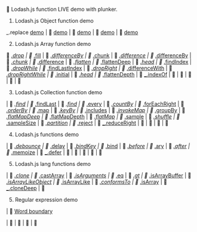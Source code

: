 :open_file_folder: Lodash.js function LIVE demo with plunker.

1. Lodash.js Object function demo

_.replace <a href='https://plnkr.co/edit/l48e3l?p=preview' target='_blank'>demo</a>
|  :link:  <a href='' target='_blank'>demo</a>
|  :link:  <a href='' target='_blank'>demo</a>
|  :link:  <a href='' target='_blank'>demo</a>
|  :link:  <a href='' target='_blank'>demo</a>

2. Lodash.js Array function demo

:link: <a href='https://plnkr.co/edit/wnmkM6?p=info' target='_blank'>_.drop</a>  |  :link: <a href='https://plnkr.co/edit/aAn2Yo?p=info' target='_blank'>_.fill</a>  |  :link: <a href='https://plnkr.co/edit/V59WyK?p=info' target='_blank'>_.differenceBy</a>  |  :link: <a href='https://plnkr.co/edit/3EOIZb?p=info' target='_blank'>_.chunk</a>  |  :link:  <a href='https://plnkr.co/edit/8y5glyHP9INLSKyIngqO?p=info' target='_blank'>_.difference</a>  |  :link:  <a href='https://plnkr.co/edit/V59WyK?p=info' target='_blank'>_.differenceBy</a>  |  :link:  <a href='https://plnkr.co/edit/3EOIZb?p=info' target='_blank'>_.chunk</a>  |  :link:  <a href='https://plnkr.co/edit/8y5glyHP9INLSKyIngqO?p=info' target='_blank'>_.difference</a>  |  :link:  <a href='https://plnkr.co/edit/3xmq1G?p=info' target='_blank'>_.flatten</a>  |  :link:  <a href='https://plnkr.co/edit/AZ8Hcf?p=info' target='_blank'>_.flattenDeep</a>  |  :link:  <a href='https://plnkr.co/edit/vn8q1B?p=info' target='_blank'>_.head</a>  |  :link:  <a href='https://plnkr.co/edit/BdmHTf?p=info' target='_blank'>_.findIndex</a>  |  :link:  <a href='https://plnkr.co/edit/GYgiP9?p=info' target='_blank'>_.dropWhile</a>  |  :link:  <a href='https://plnkr.co/edit/M74cAG?p=info' target='_blank'>_.findLastIndex</a>  |  :link:  <a href='https://plnkr.co/edit/jBgURR?p=info' target='_blank'>_.dropRight</a>  |  :link:  <a href='https://plnkr.co/edit/VhfN6z?p=info' target='_blank'>_.differenceWith</a>  |  :link:  <a href='https://plnkr.co/edit/BlaK55?p=info' target='_blank'>_.dropRightWhile</a>  |  :link:  <a href='https://plnkr.co/edit/eZ8Jpq?p=info' target='_blank'>_.initial</a>  |  :link:  <a href='https://plnkr.co/edit/Y1lKL0?p=info' target='_blank'>_.head</a>  |  :link:  <a href='https://plnkr.co/edit/iHNWoc?p=info' target='_blank'>_.flattenDepth</a>
|  :link:  <a href='https://plnkr.co/edit/6RmrXm?p=info' target='_blank'>_.indexOf</a>
|  :link:  <a href='' target='_blank'></a>
|  :link:  <a href='' target='_blank'></a>
|  :link:  <a href='' target='_blank'></a>
|  :link:  <a href='' target='_blank'></a>
|  :link:  <a href='' target='_blank'></a>

3. Lodash.js Collection function demo

|  :link:  <a href='https://plnkr.co/edit/5E1r3a?p=info' target='_blank'>_.find</a>  |  :link:  <a href='https://plnkr.co/edit/qAulEP?p=info' target='_blank'>_.findLast</a>  |  :link:  <a href='https://plnkr.co/edit/nYTnX5?p=info' target='_blank'>_.find</a>  |  :link:  <a href='https://plnkr.co/edit/w219HH?p=info' target='_blank'>_.every</a>  |  :link:  <a href='https://plnkr.co/edit/NRxCsQ?p=info' target='_blank'>_.countBy</a>  |  :link:  <a href='https://plnkr.co/edit/hYKvgJ?p=info' target='_blank'>_.forEachRight</a>  |  :link:  <a href='https://plnkr.co/edit/gqEE19?p=info' target='_blank'>_.orderBy</a>  |  :link:  <a href='https://plnkr.co/edit/pIPWKM?p=info' target='_blank'>_.map</a>  |  :link:  <a href='https://plnkr.co/edit/MVWUu2?p=info' target='_blank'>_.keyBy</a>  |  :link:  <a href='https://plnkr.co/edit/370kbr?p=info' target='_blank'>_.includes</a>  |  :link:  <a href='https://plnkr.co/edit/O8BZEE?p=info' target='_blank'>_.invokeMap</a>  |  :link:  <a href='https://plnkr.co/edit/QWPGo1?p=info' target='_blank'>_.groupBy</a>  |  :link:  <a href='https://plnkr.co/edit/us6lbS?p=info' target='_blank'>_.flatMapDeep</a>  |  :link:  <a href='https://plnkr.co/edit/Aczrey?p=info' target='_blank'>_.flatMapDepth</a>  |  :link:  <a href='https://plnkr.co/edit/eDn5vD?p=info' target='_blank'>_.flatMap</a>  |  :link:  <a href='https://plnkr.co/edit/5g8e9L?p=info' target='_blank'>_.sample</a>  |  :link:  <a href='https://plnkr.co/edit/OspLOw?p=info' target='_blank'>_.shuffle</a>  |  :link:  <a href='https://plnkr.co/edit/C4hszC?p=info' target='_blank'>_.sampleSize</a>
|  :link:  <a href='https://plnkr.co/edit/h8tt7D?p=info' target='_blank'>_.partition</a>  |  :link:  <a href='https://plnkr.co/edit/9MlDAJ?p=info' target='_blank'>_.reject</a>  |  :link:  <a href='https://plnkr.co/edit/7MP6f8?p=info' target='_blank'>_.reduceRight</a>
|  :link:  <a href='' target='_blank'></a>
|  :link:  <a href='' target='_blank'></a>
|  :link:  <a href='' target='_blank'></a>
|  :link:  <a href='' target='_blank'></a>

4. Lodash.js functions demo

|  :link:  <a href='https://plnkr.co/edit/zRDlc9?p=info' target='_blank'>_.debounce</a>  |  :link:  <a href='https://plnkr.co/edit/iUEnSG?p=info' target='_blank'>_.delay</a>  |  :link:  <a href='https://plnkr.co/edit/WXtZyo?p=info' target='_blank'>_.bindKey</a>  |  :link:  <a href='https://plnkr.co/edit/yXYmJG?p=info' target='_blank'>_.bind</a>  |  :link:  <a href='https://plnkr.co/edit/tX4Yzv?p=info' target='_blank'>_.before</a>  |  :link:  <a href='https://plnkr.co/edit/Q0tBH4?p=info' target='_blank'>_.ary</a>  |  :link:  <a href='https://plnkr.co/edit/iLSpM1?p=info' target='_blank'>_.after</a>  |  :link:  <a href='https://plnkr.co/edit/DYEvjm?p=info' target='_blank'>_.memoize</a>  |  :link:  <a href='https://plnkr.co/edit/LXGyTR?p=info' target='_blank'>_.defer</a>  |  :link:  <a href='' target='_blank'></a>
|  :link:  <a href='' target='_blank'></a>
|  :link:  <a href='' target='_blank'></a>
|  :link:  <a href='' target='_blank'></a>
|  :link:  <a href='' target='_blank'></a>

5. Lodash.js lang functions demo

|  :link:  <a href='https://plnkr.co/edit/3lLAOQ?p=info' target='_blank'>_.clone</a>  |  :link:  <a href='https://plnkr.co/edit/QDPRZ7?p=info' target='_blank'>_.castArray</a>  |  :link:  <a href='https://plnkr.co/edit/D31LVT?p=info' target='_blank'>_.isArguments</a>  |  :link:  <a href='https://plnkr.co/edit/A2XdlR?p=info' target='_blank'>_.eq</a>  |  :link:  <a href='https://plnkr.co/edit/P3ezr5?p=info' target='_blank'>_.gt</a>  |  :link:  <a href='https://plnkr.co/edit/pd1sqe?p=info' target='_blank'>_.isArrayBuffer</a>  |  :link:  <a href='https://plnkr.co/edit/LUTfHT?p=info' target='_blank'>_.isArrayLikeObject</a>  |  :link:  <a href='https://plnkr.co/edit/VeyEUR?p=info' target='_blank'>_.isArrayLike</a>  |  :link:  <a href='https://plnkr.co/edit/LDMiZi?p=info' target='_blank'>_.conformsTo</a>  |  :link:  <a href='https://plnkr.co/edit/3klbfM?p=info' target='_blank'>_.isArray</a>  |  :link:  <a href='https://plnkr.co/edit/upgUbl?p=info' target='_blank'>_.cloneDeep</a>
|  :link:  <a href='' target='_blank'></a>

5. Regular expression demo

|  :link:  <a href='https://plnkr.co/edit/cU8DaJ?p=info' target='_blank'>Word boundary</a>

|  :link:  <a href='' target='_blank'></a>
|  :link:  <a href='' target='_blank'></a>
|  :link:  <a href='' target='_blank'></a>
|  :link:  <a href='' target='_blank'></a>

